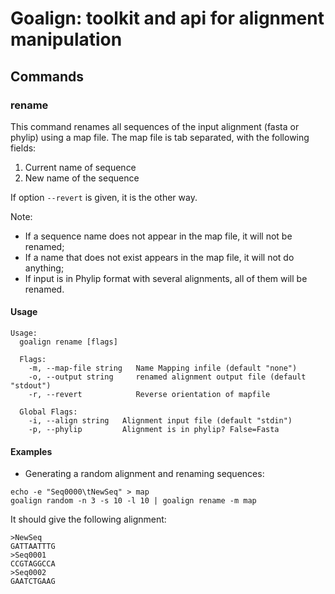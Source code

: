 # Goalign: toolkit and api for alignment manipulation

## Commands

### rename
This command renames all sequences of the input alignment (fasta or phylip) using a map file. The map file  is tab separated, with the following fields:

1. Current name of sequence
2. New name of the sequence

If option `--revert` is given, it is the other way.

Note:
* If a sequence name does not appear in the map file, it will not be renamed;
* If a name that does not exist appears in the map file, it will not do anything;
* If input is in Phylip format with several alignments, all of them will be renamed.



#### Usage
```
Usage:
  goalign rename [flags]
  
  Flags:
    -m, --map-file string   Name Mapping infile (default "none")
	-o, --output string     renamed alignment output file (default "stdout")
	-r, --revert            Reverse orientation of mapfile
		
  Global Flags:
	-i, --align string   Alignment input file (default "stdin")
	-p, --phylip         Alignment is in phylip? False=Fasta
```

#### Examples

* Generating a random alignment and renaming sequences:
```
echo -e "Seq0000\tNewSeq" > map
goalign random -n 3 -s 10 -l 10 | goalign rename -m map
```

It should give the following alignment:
```
>NewSeq
GATTAATTTG
>Seq0001
CCGTAGGCCA
>Seq0002
GAATCTGAAG
```
